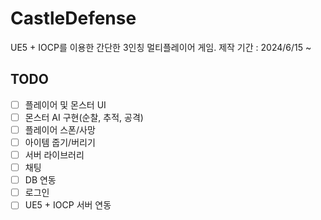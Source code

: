 # CastleDefense
UE5 + IOCP를 이용한 간단한 3인칭 멀티플레이어 게임.
제작 기간 : 2024/6/15 ~

## TODO
- [ ] 플레이어 및 몬스터 UI   
- [ ] 몬스터 AI 구현(순찰, 추적, 공격)  
- [ ] 플레이어 스폰/사망 
- [ ] 아이템 줍기/버리기   
- [ ] 서버 라이브러리
- [ ] 채팅
- [ ] DB 연동  
- [ ] 로그인  
- [ ] UE5 + IOCP 서버 연동  
